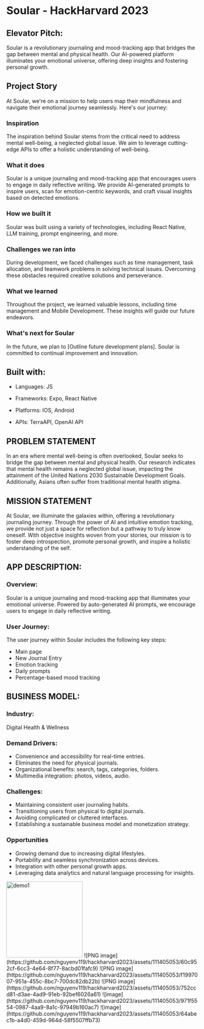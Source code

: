 # Soular - HackHarvard 2023 

## Elevator Pitch:
Soular is a revolutionary journaling and mood-tracking app that bridges the gap between mental and physical health. Our AI-powered platform illuminates your emotional universe, offering deep insights and fostering personal growth.

## Project Story
At Soular, we're on a mission to help users map their mindfulness and navigate their emotional journey seamlessly. Here's our journey:

### Inspiration
The inspiration behind Soular stems from the critical need to address mental well-being, a neglected global issue. We aim to leverage cutting-edge APIs to offer a holistic understanding of well-being.

### What it does
Soular is a unique journaling and mood-tracking app that encourages users to engage in daily reflective writing. We provide AI-generated prompts to inspire users, scan for emotion-centric keywords, and craft visual insights based on detected emotions.

### How we built it
Soular was built using a variety of technologies, including React Native, LLM training, prompt engineering, and more.

### Challenges we ran into
During development, we faced challenges such as time management, task allocation, and teamwork problems in solving technical issues. Overcoming these obstacles required creative solutions and perseverance.

### What we learned
Throughout the project, we learned valuable lessons, including time management and Mobile Development. These insights will guide our future endeavors.

### What's next for Soular
In the future, we plan to [Outline future development plans]. Soular is committed to continual improvement and innovation.

## Built with:
- Languages: JS
- Frameworks: Expo, React Native


- Platforms: IOS, Android
- APIs: TerraAPI, OpenAI API


## PROBLEM STATEMENT
In an era where mental well-being is often overlooked, Soular seeks to bridge the gap between mental and physical health. Our research indicates that mental health remains a neglected global issue, impacting the attainment of the United Nations 2030 Sustainable Development Goals. Additionally, Asians often suffer from traditional mental health stigma.

## MISSION STATEMENT
At Soular, we illuminate the galaxies within, offering a revolutionary journaling journey. Through the power of AI and intuitive emotion tracking, we provide not just a space for reflection but a pathway to truly know oneself. With objective insights woven from your stories, our mission is to foster deep introspection, promote personal growth, and inspire a holistic understanding of the self.

## APP DESCRIPTION:

### Overview:
Soular is a unique journaling and mood-tracking app that illuminates your emotional universe. Powered by auto-generated AI prompts, we encourage users to engage in daily reflective writing.

### User Journey:
The user journey within Soular includes the following key steps:
- Main page
- New Journal Entry
- Emotion tracking
- Daily prompts
- Percentage-based mood tracking

## BUSINESS MODEL:

### Industry:
Digital Health & Wellness

### Demand Drivers:
- Convenience and accessibility for real-time entries.
- Eliminates the need for physical journals.
- Organizational benefits: search, tags, categories, folders.
- Multimedia integration: photos, videos, audio.

### Challenges:
- Maintaining consistent user journaling habits.
- Transitioning users from physical to digital journals.
- Avoiding complicated or cluttered interfaces.
- Establishing a sustainable business model and monetization strategy.

### Opportunities

- Growing demand due to increasing digital lifestyles.
- Portability and seamless synchronization across devices.
- Integration with other personal growth apps.
- Leveraging data analytics and natural language processing for insights.

<img width="200" alt="demo1" src="https://github.com/nguyenv119/hackharvard2023/assets/111405053/60c952cf-6cc3-4e64-8f77-8acbd01fafc9">
![PNG image](https://github.com/nguyenv119/hackharvard2023/assets/111405053/60c952cf-6cc3-4e64-8f77-8acbd01fafc9)
![PNG image](https://github.com/nguyenv119/hackharvard2023/assets/111405053/f1997007-951a-455c-8bc7-700dc82db22b)
![PNG image](https://github.com/nguyenv119/hackharvard2023/assets/111405053/752ccd81-d3ae-4ad9-91eb-92bef6026a61)
![image](https://github.com/nguyenv119/hackharvard2023/assets/111405053/971f5554-0987-4aa9-8a1c-97949b160ac7)
![image](https://github.com/nguyenv119/hackharvard2023/assets/111405053/64abec1b-a4d0-459d-964d-58f5507ffb73)





